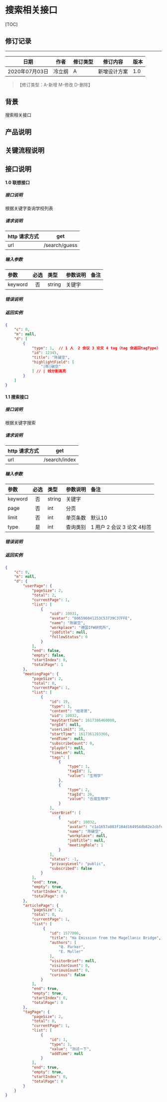 # 搜索相关接口

[TOC]
## 修订记录
----
日期 | 作者 | 修订类型 | 修订内容 | 版本|
---- | ---- | ---- | ---- | ---- |
2020年07月03日|冷立纲|A|新增设计方案|1.0|

> 【修订类型：A-新增  M-修改 D-删除】

## 背景

搜索相关接口

## 产品说明



## 关键流程说明

## 接口说明



#### 1.0 联想接口

##### 接口说明

根据关键字查询学校列表

##### 请求说明

| http 请求方式          |get             |
|:------------- |:---------------:|
| url      |/search/guess |

#####  输入参数

| 参数          |必选             | 类型       | 参数说明        | 备注          |
|:-------------|:---------------:|:-------------|:-------------|:-------------|
| keyword      | 否| string  |  关键字 |   |


#####  错误说明





#####  返回实例
```json
{
    "c": 0,
    "m": null,
    "d": [
        {
            "type": 1,  // 1 人  2 会议 3 论文 4 tag（tag 会返回tagType）
            "id": 12345,
            "title": "陈破空",
            "highlightField": [
                "|陈|破空"
            ] // | 线分割高亮
        }
    ]
}
```


#### 1.1 搜索接口 

##### 接口说明

根据关键字搜索

##### 请求说明

| http 请求方式          |get             |
|:------------- |:---------------:|
| url      |/search/index |

#####  输入参数

| 参数          |必选             | 类型       | 参数说明        | 备注          |
|:-------------|:---------------:|:-------------|:-------------|:-------------|
| keyword      | 否| string  |  关键字 |   |
| page      | 否 | int  |  分页 |   |
| limit      | 否| int  |  单页条数 |  默认10 |
| type      | 是| int  |  查询类别 |  1 用户 2 会议 3 论文 4标签  |


#####  错误说明





#####  返回实例
```json
{
    "c": 0,
    "m": null,
    "d": {
        "userPage": {
            "pageSize": 2,
            "total": 2,
            "currentPage": 1,
            "list": [
                {
                    "uid": 10031,
                    "avatar": "606596041253C53739C37FFE",
                    "name": "陈破空",
                    "workplace": "德国IFW研究所",
                    "jobTitle": null,
                    "followStatus": 0
                }
            ],
            "end": false,
            "empty": false,
            "startIndex": 0,
            "totalPage": 1
        },
        "meetingPage": {
            "pageSize": 2,
            "total": 0,
            "currentPage": 1,
            "list": [
                {
                    "id": 19,
                    "type": 1,
                    "content": "给哥哥",
                    "uid": 10032,
                    "mayStartTime": 1617386460000,
                    "orgId": null,
                    "userLimit": 30,
                    "startTime": 1617361283366,
                    "endTime": null,
                    "subscribeCount": 0,
                    "playUrl": null,
                    "timeLen": null,
                    "tags": [
                        {
                            "type": 1,
                            "tagId": 1,
                            "value": "生物学"
                        },
                        {
                            "type": 2,
                            "tagId": 26,
                            "value": "合成生物学"
                        }
                    ],
                    "userBrief": [
                        {
                            "uid": 10032,
                            "avatar": "c1a1657a883f184d164954db82e2cbfd.png",
                            "name": "陈破空",
                            "workplace": null,
                            "jobTitle": null,
                            "meetingRole": 1
                        }
                    ],
                    "status": -1,
                    "privacyLevel": "public",
                    "subscribed": false
                }
            ],
            "end": true,
            "empty": true,
            "startIndex": 0,
            "totalPage": 0
        },
        "articlePage": {
            "pageSize": 2,
            "total": 0,
            "currentPage": 1,
            "list": [
                 {
                    "id": 1577006,
                    "title": "Ha Emission from the Magellanic Bridge",
                    "authors": [
                        "Q. Parker",
                        "E. Muller"
                    ],
                    "visitorBrief": null,
                    "visitorCount": 0,
                    "curiousCount": 0,
                    "curious": false
                }
            ],
            "end": true,
            "empty": true,
            "startIndex": 0,
            "totalPage": 0
        },
        "tagPage": {
            "pageSize": 2,
            "total": 0,
            "currentPage": 1,
            "list": [
                {
                    "id": 1,
                    "type": 1,
                    "value": "测试一下",
                    "addTime": null
                }
            ],
            "end": true,
            "empty": true,
            "startIndex": 0,
            "totalPage": 0
        }
    }
}
```












